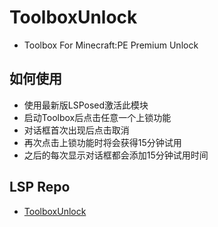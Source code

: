 ﻿# ToolboxUnlock
- Toolbox For Minecraft:PE Premium Unlock

## 如何使用

- 使用最新版LSPosed激活此模块
- 启动Toolbox后点击任意一个上锁功能
- 对话框首次出现后点击取消
- 再次点击上锁功能时将会获得15分钟试用
- 之后的每次显示对话框都会添加15分钟试用时间

## LSP Repo

- [ToolboxUnlock](https://github.com/Xposed-Modules-Repo/com.luckyzyx.toolboxunlock/)
